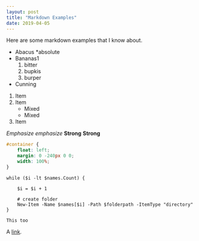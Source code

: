 ```yaml
---
layout: post
title: "Markdown Examples"
date: 2019-04-05
---
```

Here are some markdown examples that I know about.

* Abacus
    *absolute
* Bananas1
    1. bitter
    2. bupkis
    3. burper
* Cunning 	

1. Item
2. Item
   * Mixed
   * Mixed  
3. Item

*Emphasize*
_emphasize_
**Strong**
__Strong__


```css
#container {
    float: left;
    margin: 0 -240px 0 0;
    width: 100%;
}
```

~~~~
while ($i -lt $names.Count) {

    $i = $i + 1

    # create folder
    New-Item -Name $names[$i] -Path $folderpath -ItemType "directory"
}
~~~~

```
This too
```

A [link](http://example.com "Title").
